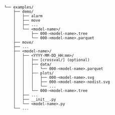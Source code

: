     └── examples/
        ├── demo/
        │   ├── alarm
        │   ├── move
        │   ├── ...
        │   └── <model-name>/
        │       ├── 000-<model-name>.tree
        │       └── 000-<model-name>.parquet
        ├── move/
        ├── ...
        ├── <model-name>/
        │   ├── <YYYY-MM-DD_HH:mm>/
        │   │   ├── [crossval/] (optional)
        │   │   ├── data/
        │   │   │   └── 000-<model-name>.parquet
        │   │   ├── plots/
        │   │   │   ├── 000-<model-name>.svg
        │   │   │   ├── 000-<model-name>-nodist.svg
        │   │   │   └── ...
        │   │   └── 000-<model-name>.tree
        │   ├── ...
        │   ├── __init__.py
        │   └── <model-name>.py
        └── ...